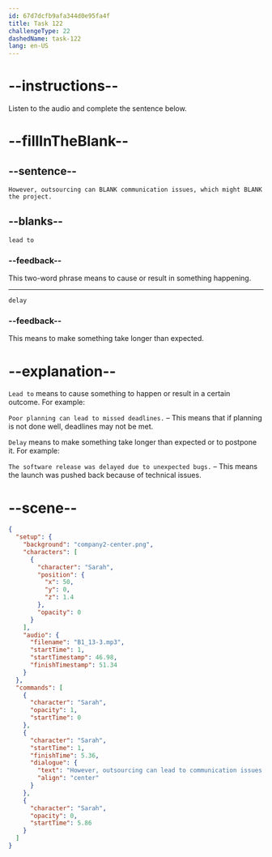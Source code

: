 ```yaml
---
id: 67d7dcfb9afa344d0e95fa4f
title: Task 122
challengeType: 22
dashedName: task-122
lang: en-US
---
```


<!-- (Audio) Sarah: However, outsourcing can lead to communication issues, which might delay the project. -->

# --instructions--

Listen to the audio and complete the sentence below.

# --fillInTheBlank--

## --sentence--

`However, outsourcing can BLANK communication issues, which might BLANK the project.`

## --blanks--

`lead to`

### --feedback--

This two-word phrase means to cause or result in something happening.  

---

`delay`

### --feedback--

This means to make something take longer than expected.  

# --explanation--

`Lead to` means to cause something to happen or result in a certain outcome. For example:

`Poor planning can lead to missed deadlines.` – This means that if planning is not done well, deadlines may not be met.  

`Delay` means to make something take longer than expected or to postpone it. For example:

`The software release was delayed due to unexpected bugs.` – This means the launch was pushed back because of technical issues.  

# --scene--

```json
{
  "setup": {
    "background": "company2-center.png",
    "characters": [
      {
        "character": "Sarah",
        "position": {
          "x": 50,
          "y": 0,
          "z": 1.4
        },
        "opacity": 0
      }
    ],
    "audio": {
      "filename": "B1_13-3.mp3",
      "startTime": 1,
      "startTimestamp": 46.98,
      "finishTimestamp": 51.34
    }
  },
  "commands": [
    {
      "character": "Sarah",
      "opacity": 1,
      "startTime": 0
    },
    {
      "character": "Sarah",
      "startTime": 1,
      "finishTime": 5.36,
      "dialogue": {
        "text": "However, outsourcing can lead to communication issues which might delay the project.",
        "align": "center"
      }
    },
    {
      "character": "Sarah",
      "opacity": 0,
      "startTime": 5.86
    }
  ]
}
```
